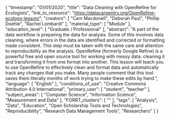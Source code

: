 {
    "timestamp": "01/01/2020",
    "title": "Data Cleaning with OpenRefine for Ecologists",
    "link_to_resource": "https://datacarpentry.org/OpenRefine-ecology-lesson/",
    "creators": [
        "Cam Macdonell",
        "Deborah Paul",
        "Phillip Doehle",
        "Rachel Lombardi"
    ],
    "material_type": [
        "Module"
    ],
    "education_level": [
        "Graduate / Professional"
    ],
    "abstract": "A part of the data workflow is preparing the data for analysis. Some of this involves data cleaning, where errors in the data are identified and corrected or formatting made consistent. This step must be taken with the same care and attention to reproducibility as the analysis. OpenRefine (formerly Google Refine) is a powerful free and open source tool for working with messy data: cleaning it and transforming it from one format into another. This lesson will teach you to use OpenRefine to effectively clean and format data and automatically track any changes that you make. Many people comment that this tool saves them literally months of work trying to make these edits by hand.",
    "language": [
        "English"
    ],
    "conditions_of_use": "Creative Commons Attribution 4.0 International",
    "primary_user": [
        "student",
        "teacher"
    ],
    "subject_areas": [
        "Computer Science",
        "Information Science",
        "Measurement and Data"
    ],
    "FORRT_clusters": [
        ""
    ],
    "tags": [
        "Analysis",
        "Data",
        "Education",
        "Open Scholarship Tools and Technologies",
        "Reproducibility",
        "Research Data Management Tools",
        "Researchers"
    ]
}